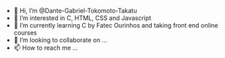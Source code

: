 - 👋 Hi, I’m @Dante-Gabriel-Tokomoto-Takatu
- 👀 I’m interested in C, HTML, CSS and Javascript
- 🌱 I’m currently learning C by Fatec Ourinhos and taking front end online courses
- 💞️ I’m looking to collaborate on ...
- 📫 How to reach me ...

<!---
Dante-Gabriel-Tokomoto-Takatu/Dante-Gabriel-Tokomoto-Takatu is a ✨ special ✨ repository because its `README.md` (this file) appears on your GitHub profile.
You can click the Preview link to take a look at your changes.
--->
